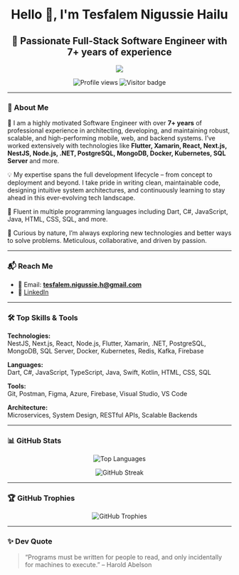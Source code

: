 <h1 align="center">Hello 👋, I'm Tesfalem Nigussie Hailu</h1>
<h2 align="center">🚀 Passionate Full-Stack Software Engineer with 7+ years of experience</h2>

<p align="center">
  <img src="https://readme-typing-svg.demolab.com?font=Fira+Code&duration=4000&pause=1000&center=true&vCenter=true&width=435&lines=Crafting+code+with+precision+and+purpose.;Always+learning%2C+always+building.;Turning+ideas+into+impact.">
</p>

<p align="center">
  <img src="https://komarev.com/ghpvc/?username=tesfalemnigussie&label=Profile%20views&color=0e75b6&style=flat" alt="Profile views" />
  <img src="https://visitor-badge.glitch.me/badge?page_id=tesfalemnigussie.visitor-badge" alt="Visitor badge" />
</p>

---

### 💫 About Me

🔧 I am a highly motivated Software Engineer with over **7+ years** of professional experience in architecting, developing, and maintaining robust, scalable, and high-performing mobile, web, and backend systems. I’ve worked extensively with technologies like **Flutter, Xamarin, React, Next.js, NestJS, Node.js, .NET, PostgreSQL, MongoDB, Docker, Kubernetes, SQL Server** and more.

💡 My expertise spans the full development lifecycle – from concept to deployment and beyond. I take pride in writing clean, maintainable code, designing intuitive system architectures, and continuously learning to stay ahead in this ever-evolving tech landscape.

💬 Fluent in multiple programming languages including Dart, C#, JavaScript, Java, HTML, CSS, SQL, and more.

🧠 Curious by nature, I’m always exploring new technologies and better ways to solve problems. Meticulous, collaborative, and driven by passion.

---

### 📬 Reach Me

- 📧 Email: **tesfalem.nigussie.h@gmail.com**
- 🔗 [LinkedIn](https://www.linkedin.com/in/tesfalem-nigussie/)

---

### 🛠️ Top Skills & Tools

**Technologies:**  
NestJS, Next.js, React, Node.js, Flutter, Xamarin, .NET, PostgreSQL, MongoDB, SQL Server, Docker, Kubernetes, Redis, Kafka, Firebase

**Languages:**  
Dart, C#, JavaScript, TypeScript, Java, Swift, Kotlin, HTML, CSS, SQL

**Tools:**  
Git, Postman, Figma, Azure, Firebase, Visual Studio, VS Code

**Architecture:**  
Microservices, System Design, RESTful APIs, Scalable Backends

---

### 📊 GitHub Stats

<p align="center">
  <img src="https://github-readme-stats.vercel.app/api/top-langs?username=tesfalemnigussie&show_icons=true&locale=en&layout=compact" alt="Top Languages" />
</p>

<p align="center">
  <img src="https://github-readme-streak-stats.herokuapp.com/?user=tesfalemnigussie&theme=tokyonight" alt="GitHub Streak" />
</p>

---

### 🏆 GitHub Trophies

<p align="center">
  <img src="https://github-profile-trophy.vercel.app/?username=tesfalemnigussie&theme=onedark" alt="GitHub Trophies" />
</p>

---

### ✨ Dev Quote

> “Programs must be written for people to read, and only incidentally for machines to execute.” – Harold Abelson
